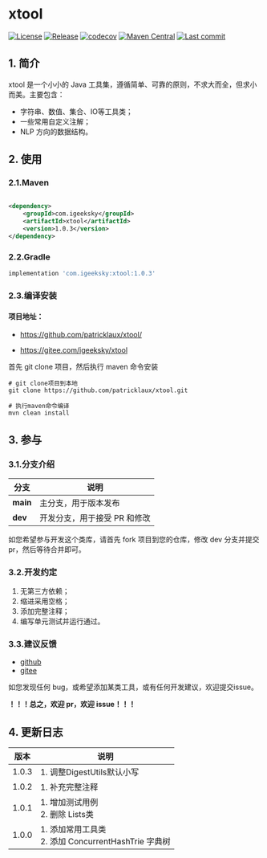 # xtool

[![License](https://img.shields.io/badge/license-Apache%202-4EB1BA.svg)](https://www.apache.org/licenses/LICENSE-2.0.html) [![Release](https://img.shields.io/github/v/release/patricklaux/xtool)](https://github.com/patricklaux/xtool/releases)  [![codecov](https://codecov.io/gh/patricklaux/xtool/branch/main/graph/badge.svg?token=VJ87A1IAVH)](https://codecov.io/gh/patricklaux/xtool) [![Maven Central](https://maven-badges.herokuapp.com/maven-central/com.igeeksky/xtool/badge.svg)](https://search.maven.org/artifact/com.igeeksky/xtool) [![Last commit](https://img.shields.io/github/last-commit/patricklaux/xtool)](https://github.com/patricklaux/xtool/commits)

## 1. 简介

xtool 是一个小小的 Java 工具集，遵循简单、可靠的原则，不求大而全，但求小而美。主要包含：

- 字符串、数值、集合、IO等工具类；
- 一些常用自定义注解；
- NLP 方向的数据结构。

## 2. 使用

### 2.1.Maven

```xml

<dependency>
    <groupId>com.igeeksky</groupId>
    <artifactId>xtool</artifactId>
    <version>1.0.3</version>
</dependency>
```

### 2.2.Gradle

```groovy
implementation 'com.igeeksky:xtool:1.0.3'
```

### 2.3.编译安装

#### 项目地址：

- https://github.com/patricklaux/xtool/

- https://gitee.com/igeeksky/xtool

首先 git clone 项目，然后执行 maven 命令安装

```shell
# git clone项目到本地
git clone https://github.com/patricklaux/xtool.git

# 执行maven命令编译
mvn clean install
```

## 3. 参与

### 3.1.分支介绍

| 分支     | 说明                         |
| -------- | ---------------------------- |
| **main** | 主分支，用于版本发布         |
| **dev**  | 开发分支，用于接受 PR 和修改 |

如您希望参与开发这个类库，请首先 fork 项目到您的仓库，修改 dev 分支并提交 pr，然后等待合并即可。

### 3.2.开发约定

1. 无第三方依赖；
2. 缩进采用空格；
3. 添加完整注释；
4. 编写单元测试并运行通过。

### 3.3.建议反馈

- [github](https://github.com/patricklaux/xtool/issues)
- [gitee](https://gitee.com/igeeksky/xtool/issues)

如您发现任何 bug，或希望添加某类工具，或有任何开发建议，欢迎提交issue。

**！！！总之，欢迎 pr，欢迎 issue！！！**

## 4. 更新日志

| 版本  | 说明                                                     |
| ----- | -------------------------------------------------------- |
| 1.0.3 | 1. 调整DigestUtils默认小写 |
| 1.0.2 | 1. 补充完整注释 |
| 1.0.1 | 1. 增加测试用例<br />2. 删除 Lists类 |
| 1.0.0 | 1. 添加常用工具类<br />2. 添加 ConcurrentHashTrie 字典树 |

